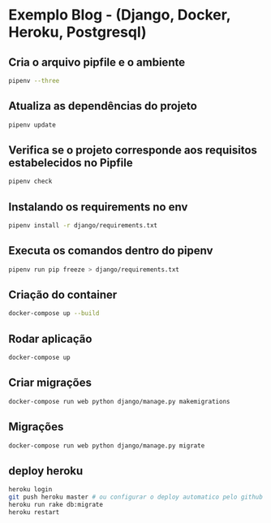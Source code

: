 # Exemplo Blog - (Django, Docker, Heroku, Postgresql)

## Cria o arquivo pipfile e o ambiente
    
``` bash
pipenv --three
```

## Atualiza as dependências do projeto
    
``` bash
pipenv update
```

## Verifica se o projeto corresponde aos requisitos estabelecidos no Pipfile
        
``` bash
pipenv check
```

## Instalando os requirements no env

``` bash
pipenv install -r django/requirements.txt
```

## Executa os comandos dentro do pipenv
    
``` bash
pipenv run pip freeze > django/requirements.txt
```

## Criação do container
    
``` bash
docker-compose up --build
```

## Rodar aplicação
    
``` bash
docker-compose up
```

## Criar migrações
    
``` bash
docker-compose run web python django/manage.py makemigrations
```

## Migrações

``` bash
docker-compose run web python django/manage.py migrate
```

## deploy heroku

``` bash
heroku login
git push heroku master # ou configurar o deploy automatico pelo github por branch
heroku run rake db:migrate
heroku restart
```